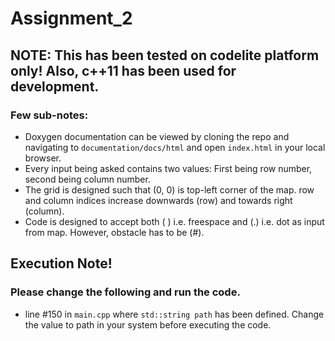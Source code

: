 # Assignment_2

## NOTE: This has been tested on codelite platform only! Also, c++11 has been used for development.

### Few sub-notes:
* Doxygen documentation can be viewed by cloning the repo and navigating to `documentation/docs/html` and open `index.html` in your local browser.
* Every input being asked contains two values: First being row number, second being column number.
* The grid is designed such that (0, 0) is top-left corner of the map. row and column indices increase downwards (row) and towards right (column).
* Code is designed to accept both ( ) i.e. freespace and (.) i.e. dot as input from map. However, obstacle has to be (#).

## Execution Note!
### Please change the following and run the code.
* line #150 in `main.cpp` where `std::string path` has been defined. Change the value to path in your system before executing the code.
